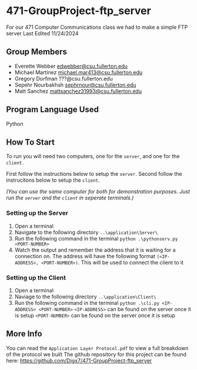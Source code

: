 # 471-GroupProject-ftp_server
For our 471 Computer Communications class we had to make a simple FTP server
Last Edited 11/24/2024


## Group Members
- Everette Webber edwebber@csu.fullerton.edu
- Michael Martinez michael.mar413@csu.fullerton.edu
- Gregory Dorfman ???@csu.fullerton.edu
- Sepehr Nourbakhsh sephrnour@csu.fullerton.edu
- Matt Sanchez mattsanchez31993@csu.fullerton.edu

## Program Language Used
Python

## How To Start
To run you will need two computers, one for the `server`, and one for the `client`.

First follow the instructions below to setup the `server`.
Second follow the instrucitons below to setup the `client`.

*(You can use the same computer for both for demonstration purposes.  Just run the `server` and the `client` in seperate terminals.)*

### Setting up the Server
1. Open a terminal
2. Navigate to the following directory `..\application\Server\`
3. Run the following command in the terminal `python .\pythonserv.py <PORT-NUMBER>`
4. Watch the output and remember the address that it is waiting for a connection on.
    The address will have the following format `(<IP-ADDRESS>, <PORT-NUMBER>)`.
    This will be used to connect the client to it

### Setting up the Client
1. Open a terminal
2. Naviage to the following directory `..\application\Client\`
3. Run the following command in the terminal `python .\cli.py <IP-ADDRESS> <PORT-NUMBER>`
    `<IP-ADDRESS>` can be found on the server once it is setup
    `<PORT-NUMBER>` can be found on the server once it is setup

## More Info
You can read the `Application Layer Protocol.pdf` to view a full breakdown of the protocol we built
The github repository for this project can be found here: https://github.com/Digx7/471-GroupProject-ftp_server 